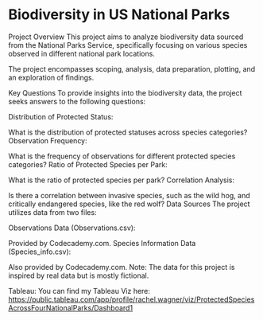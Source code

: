 # Biodiversity in US National Parks

Project Overview
This project aims to analyze biodiversity data sourced from the National Parks Service, specifically focusing on various species observed in different national park locations.

The project encompasses scoping, analysis, data preparation, plotting, and an exploration of findings.

Key Questions
To provide insights into the biodiversity data, the project seeks answers to the following questions:

Distribution of Protected Status:

What is the distribution of protected statuses across species categories?
Observation Frequency:

What is the frequency of observations for different protected species categories?
Ratio of Protected Species per Park:

What is the ratio of protected species per park?
Correlation Analysis:

Is there a correlation between invasive species, such as the wild hog, and critically endangered species, like the red wolf?
Data Sources
The project utilizes data from two files:

Observations Data (Observations.csv):

Provided by Codecademy.com.
Species Information Data (Species_info.csv):

Also provided by Codecademy.com.
Note: The data for this project is inspired by real data but is mostly fictional.

Tableau:
You can find my Tableau Viz here: https://public.tableau.com/app/profile/rachel.wagner/viz/ProtectedSpeciesAcrossFourNationalParks/Dashboard1